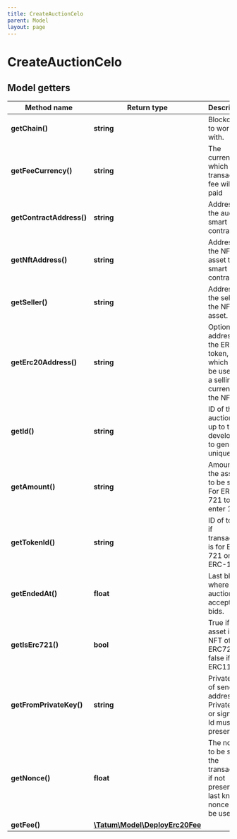 ```yaml
---
title: CreateAuctionCelo
parent: Model
layout: page
---
```


# CreateAuctionCelo

## Model getters

Method name | Return type | Description | Notes
------------ | ------------- | ------------- | -------------
**getChain()** | **string** | Blockchain to work with. | ex.: `CELO`
**getFeeCurrency()** | **string** | The currency in which the transaction fee will be paid | ex.: `null`
**getContractAddress()** | **string** | Address of the auction smart contract. | ex.: `0x687422eEA2cB73B5d3e242bA5456b782919AFc85`
**getNftAddress()** | **string** | Address of the NFT asset to sell smart contract. | ex.: `0x687422eEA2cB73B5d3e242bA5456b782919AFc85`
**getSeller()** | **string** | Address of the seller of the NFT asset. | ex.: `0x687422eEA2cB73B5d3e242bA5456b782919AFc85`
**getErc20Address()** | **string** | Optional address of the ERC20 token, which will be used as a selling currency of the NFT. | ex.: `0x687422eEA2cB73B5d3e242bA5456b782919AFc85` [optional]
**getId()** | **string** | ID of the auction. It's up to the developer to generate unique ID | ex.: `null`
**getAmount()** | **string** | Amount of the assets to be sent. For ERC-721 tokens, enter 1. | ex.: `1` [optional]
**getTokenId()** | **string** | ID of token, if transaction is for ERC-721 or ERC-1155. | ex.: `100000`
**getEndedAt()** | **float** | Last block, where auction accepts bids. | ex.: `100000`
**getIsErc721()** | **bool** | True if asset is NFT of type ERC721, false if ERC1155. | ex.: `true`
**getFromPrivateKey()** | **string** | Private key of sender address. Private key, or signature Id must be present. | ex.: `0x05e150c73f1920ec14caa1e0b6aa09940899678051a78542840c2668ce5080c2`
**getNonce()** | **float** | The nonce to be set to the transaction; if not present, the last known nonce will be used | ex.: `1` [optional]
**getFee()** | [**\Tatum\Model\DeployErc20Fee**](../DeployErc20Fee) |  | ex.: `null` [optional]

